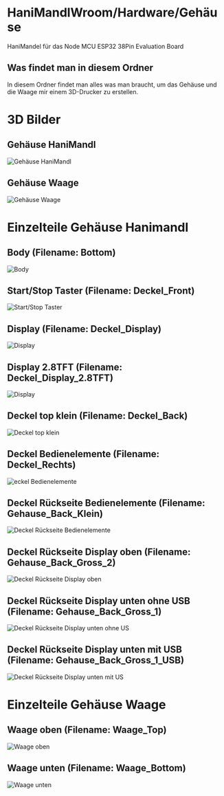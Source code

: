 # HaniMandlWroom/Hardware/Gehäuse
HaniMandel für das Node MCU ESP32 38Pin Evaluation Board
## Was findet man in diesem Ordner
In diesem Ordner findet man alles was man braucht, um das Gehäuse und die Waage mir einem 3D-Drucker zu erstellen.

# 3D Bilder
## Gehäuse HaniMandl
![Gehäuse HaniMandl](./Bilder/_Hanimandl_A2plus.jpg)
## Gehäuse Waage
![Gehäuse Waage](./Bilder/Waage.png)

# Einzelteile Gehäuse Hanimandl
## Body (Filename: Bottom)
![Body](./Bilder/Bottom.png)
## Start/Stop Taster (Filename: Deckel_Front)
![Start/Stop Taster](./Bilder/Deckel_Front.png)
## Display (Filename: Deckel_Display)
![Display](./Bilder/Deckel_Display.png)
## Display 2.8TFT (Filename: Deckel_Display_2.8TFT)
![Display](./Bilder/Deckel_Display_2.8TFT.PNG)
## Deckel top klein (Filename: Deckel_Back)
![Deckel top klein](./Bilder/Deckel_Back.png)
## Deckel Bedienelemente (Filename: Deckel_Rechts)
![eckel Bedienelemente](./Bilder/Deckel_Rechts.png)
## Deckel Rückseite Bedienelemente (Filename: Gehause_Back_Klein)
![Deckel Rückseite Bedienelemente](./Bilder/Gehause_Back_Klein.png)
## Deckel Rückseite Display oben (Filename: Gehause_Back_Gross_2)
![Deckel Rückseite Display oben](./Bilder/Gehause_Back_Gross_2.png)
## Deckel Rückseite Display unten ohne USB (Filename: Gehause_Back_Gross_1)
![Deckel Rückseite Display unten ohne US](./Bilder/Gehause_Back_Gross_1.png)
## Deckel Rückseite Display unten mit USB (Filename: Gehause_Back_Gross_1_USB)
![Deckel Rückseite Display unten mit US](./Bilder/Gehause_Back_Gross_1_USB.png)

# Einzelteile Gehäuse Waage
## Waage oben (Filename: Waage_Top)
![Waage oben](./Bilder/Waage_Top.png)
## Waage unten (Filename: Waage_Bottom)
![Waage unten](./Bilder/Waage_Bottom.png)
